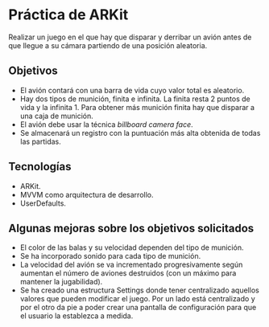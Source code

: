 # Práctica de ARKit
Realizar un juego en el que hay que disparar y derribar un avión antes de que llegue a su cámara partiendo de una posición aleatoria.

## Objetivos

- El avión contará con una barra de vida cuyo valor total es aleatorio. 
- Hay dos tipos de munición, finita e infinita. La finita resta 2 puntos de vida y la infinita 1. Para obtener más munición finita hay que disparar a una caja de munición.
- El avión debe usar la técnica *billboard camera face*.
- Se almacenará un registro con la puntuación más alta obtenida de todas las partidas.

## Tecnologías

- ARKit.
- MVVM como arquitectura de desarrollo.
- UserDefaults.

## Algunas mejoras sobre los objetivos solicitados

- El color de las balas y su velocidad dependen del tipo de munición.
- Se ha incorporado sonido para cada tipo de munición.
- La velocidad del avión se va incrementado progresivamente según aumentan el número de aviones destruidos (con un máximo para mantener la jugabilidad).
- Se ha creado una estructura Settings donde tener centralizado aquellos valores que pueden modificar el juego. Por un lado está centralizado y por el otro da pie a poder crear una pantalla de configuración para que el usuario la establezca a medida.